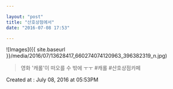 ```yaml
---

layout: "post"  
title: "산호상점에서"  
date: "2016-07-08 17:53"

---
```


![Images]({{ site.baseurl }}/media/2016/07/13628417_660274074120963_396382319_n.jpg)

> 영화 '캐롤'이 떠오를 수 밖에 ㅜㅜ #캐롤 #산호상점카페

Created at : July 08, 2016 at 05:53PM
